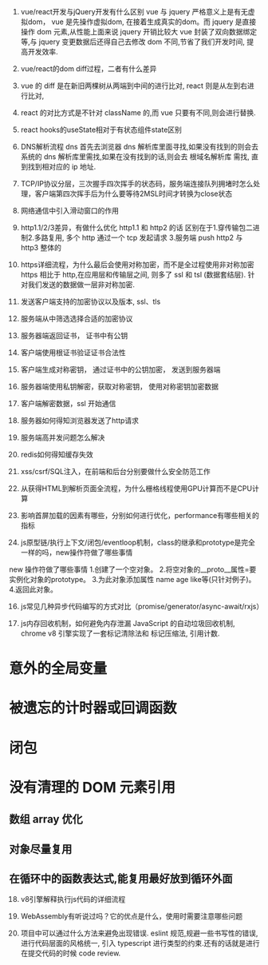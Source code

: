 1. vue/react开发与jQuery开发有什么区别
vue 与 jquery 严格意义上是有无虚拟dom， vue 是先操作虚拟dom, 在接着生成真实的dom。而 jquery 是直接操作 dom 元素,从性能上面来说 jquery 开销比较大
vue 封装了双向数据绑定等,与 jquery 变更数据后还得自己去修改 dom 不同,节省了我们开发时间, 提高开发效率.

2. vue/react的dom diff过程，二者有什么差异
  1. vue 的 diff 是在新旧两棵树从两端到中间的进行比对, react 则是从左到右进行比对,
  2. react 的对比方式是不针对 className 的,而 vue 只要有不同,则会进行替换.

3. react hooks的useState相对于有状态组件state区别

4. DNS解析流程
  dns 首先去浏览器 dns 解析库里面寻找,如果没有找到的则会去系统的 dns 解析库里需找,如果在没有找到的话,则会去 根域名解析库 需找, 直到找到相对应的 ip 地址.


5. TCP/IP协议分层，三次握手四次挥手的状态码，服务端连接队列拥堵时怎么处理，客户端第四次挥手后为什么要等待2MSL时间才转换为close状态

6. 网络通信中引入滑动窗口的作用

7. http1.1/2/3差异，有做什么优化
  http1.1 和 http2 的话 区别在于1.穿传输包二进制2.多路复用, 多个 http 通过一个 tcp 发起请求 3.服务端 push
  http2 与 http3  整体的

8. https详细流程，为什么最后会使用对称加密，而不是全过程使用非对称加密
  https 相比于 http,在应用层和传输层之间, 则多了 ssl 和 tsl (数据套结层). 针对我们发送的数据做一层非对称加密.
1. 发送客户端支持的加密协议以及版本, ssl、tls
2. 服务端从中筛选选择合适的加密协议
3. 服务器端返回证书， 证书中有公钥
4. 客户端使用根证书验证证书合法性
5. 客户端生成对称密钥， 通过证书中的公钥加密， 发送到服务器端
6. 服务器端使用私钥解密，获取对称密钥， 使用对称密钥加密数据
7. 客户端解密数据，ssl 开始通信

9. 服务器如何得知浏览器发送了http请求

10. 服务端高并发问题怎么解决

11. redis如何得知缓存失效

12. xss/csrf/SQL注入，在前端和后台分别要做什么安全防范工作

13. 从获得HTML到解析页面全流程，为什么栅格线程使用GPU计算而不是CPU计算

14. 影响首屏加载的因素有哪些，分别如何进行优化，performance有哪些相关的指标

15. js原型链/执行上下文/闭包/eventloop机制，class的继承和prototype是完全一样的吗，new操作符做了哪些事情

new 操作符做了哪些事情
1.创建了一个空对象。
2.将空对象的__proto__属性=要实例化对象的prototype。
3.为此对象添加属性 name age like等(只针对例子)。
4.返回此对象。


16. js常见几种异步代码编写的方式对比（promise/generator/async-await/rxjs）





17. js内存回收机制，如何避免内存泄漏
  JavaScript 的自动垃圾回收机制, chrome v8 引擎实现了一套标记清除法和 标记压缩法, 引用计数.
# 意外的全局变量
# 被遗忘的计时器或回调函数
# 闭包
# 没有清理的 DOM 元素引用

## 数组 array 优化
## 对象尽量复用
## 在循环中的函数表达式,能复用最好放到循环外面

18. v8引擎解释执行js代码的详细流程

19. WebAssembly有听说过吗？它的优点是什么，使用时需要注意哪些问题

20. 项目中可以通过什么方法来避免出现错误.
  eslint 规范,规避一些书写性的错误, 进行代码层面的风格统一, 引入 typescript 进行类型的约束.还有的话就是进行在提交代码的时候 code review.

